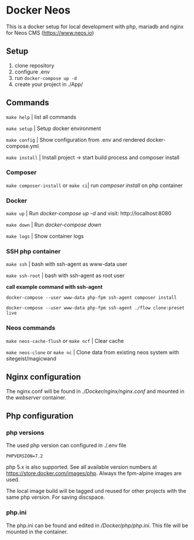 # Docker Neos

This is a docker setup for local development with php, mariadb and nginx for Neos CMS (https://www.neos.io)

## Setup

1. clone repository
2. configure .env
4. run ```docker-compose up -d```
5. create your project in ./App/


## Commands

```make help``` | list all commands

```make setup``` | Setup docker environment

```make config``` | Show configuration from .env and rendered docker-compose.yml

```make install``` | Install project -> start build process and composer install

### Composer

```make composer-install``` or ```make ci```| run _composer install_ on php container

### Docker

```make up``` | Run _docker-compose up -d_ and visit: http://localhost:8080

```make down``` | Run _docker-compose down_

```make logs``` | Show container logs

### SSH php container

```make ssh``` | bash with ssh-agent as www-data user

```make ssh-root``` | bash with ssh-agent as root user

**call example command with ssh-agent**

```docker-compose --user www-data php-fpm ssh-agent composer install```

```docker-compose --user www-data php-fpm ssh-agent ./flow clone:preset live```

### Neos commands

```make neos-cache-flush``` or ```make ncf``` | Clear cache

```make neos-clone``` or ```make nc``` | Clone data from existing neos system with sitegeist/magicwand

## Nginx configuration

The nginx.conf will be found in _./Docker/nginx/nginx.conf_ and mounted in the _webserver_ container.

## Php configuration

### php versions

The used php version can configured in ./.env file

```PHPVERSION=7.2```

php 5.x is also supported. See all available version numbers at https://store.docker.com/images/php. Always the fpm-alpine images are used.

The local image build will be tagged und reused for other projects with the same php version. For saving discspace.

### php.ini

The php.ini can be found and edited in _/Docker/php/php.ini_. This file will be mounted in the container.

